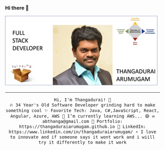 ### Hi there 👋

<!--
**thangaduraiarumugam/thangaduraiarumugam** is a ✨ _special_ ✨ repository because its `README.md` (this file) appears on your GitHub profile.

Here are some ideas to get you started:

- 🔭 I’m currently working on ...
- 🌱 I’m currently learning ...
- 👯 I’m looking to collaborate on ...
- 🤔 I’m looking for help with ...
- 💬 Ask me about ...
- 📫 How to reach me: ...
- 😄 Pronouns: ...
- ⚡ Fun fact: ...
-->
<img src="https://raw.githubusercontent.com/thangaduraiarumugam/thangaduraiarumugam/main/github-banner.png"/>
 <hr></hr>
<p align="center">
  <samp>
   Hi, I'm Thangadurai! 👋 <br/>
  🔥 34 Year's Old Software Developer grinding hard to make something cool
  ✨ Favorite Tech: Java, C#,JavaScript, React, Angular, Azure, AWS
  📓 I’m currently learning AWS... 😄
  ✉️ abthanga@gmail.com
  🎨 Portfolio: https://thangaduraiarumugam.github.io
  💼 LinkedIn: https://www.linkedin.com/in/thangaduraiarumugam/
  ⚡ I love to innovate and if someone says it wont work and i wiill try it differently to make it work
  </samp>
</p>


